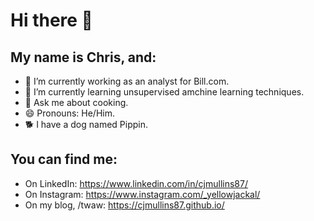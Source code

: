 # Hi there 👋

## My name is Chris, and:
- 🔭 I’m currently working as an analyst for Bill.com.
- 🌱 I’m currently learning unsupervised amchine learning techniques.
- 💬 Ask me about cooking.
- 😄 Pronouns: He/Him.
- 🐕 I have a dog named Pippin.

## You can find me:
- On LinkedIn:  https://www.linkedin.com/in/cjmullins87/
- On Instagram:  https://www.instagram.com/_yellowjackal/
- On my blog, /twaw:  https://cjmullins87.github.io/
